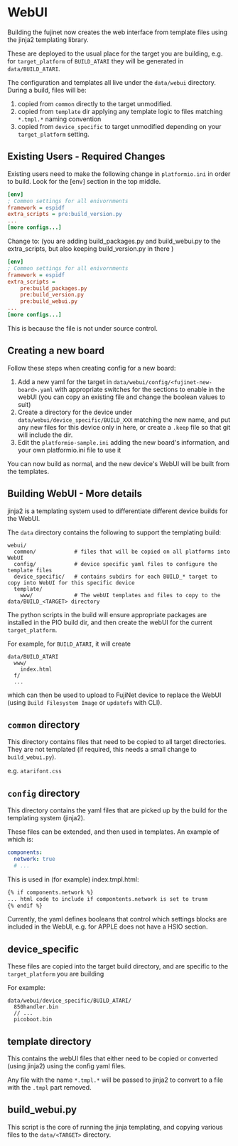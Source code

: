 # WebUI

Building the fujinet now creates the web interface from template files using the jinja2 templating library.

These are deployed to the usual place for the target you are building, e.g. for `target_platform` of `BUILD_ATARI` they will be generated in `data/BUILD_ATARI`.

The configuration and templates all live under the `data/webui` directory.
During a build, files will be:

1. copied from `common` directly to the target unmodified.
2. copied from `template` dir applying any template logic to files matching `*.tmpl.*` naming convention
3. copied from `device_specific` to target unmodified depending on your `target_platform` setting.

## Existing Users - Required Changes

Existing users need to make the following change in `platformio.ini` in order to build. Look for the [env] section in the top middle.

```ini
[env]
; Common settings for all enivornments
framework = espidf
extra_scripts = pre:build_version.py
...
[more configs...]
```

Change to:
(you are adding build_packages.py and build_webui.py to the extra_scripts, but also keeping build_version.py in there )

```ini
[env]
; Common settings for all enivornments
framework = espidf
extra_scripts = 
    pre:build_packages.py
    pre:build_version.py
    pre:build_webui.py
...
[more configs...]
```

This is because the file is not under source control.

## Creating a new board

Follow these steps when creating config for a new board:

1. Add a new yaml for the target in `data/webui/config/<fujinet-new-board>.yaml` with appropriate switches for the sections to enable in the webUI (you can copy an existing file and change the boolean values to suit)
2. Create a directory for the device under `data/webui/device_specific/BUILD_XXX` matching the new name, and put any new files for this device only in here, or create a `.keep` file so that git will include the dir.
3. Edit the `platformio-sample.ini` adding the new board's information, and your own platformio.ini file to use it

You can now build as normal, and the new device's WebUI will be built from the templates.

## Building WebUI - More details

jinja2 is a templating system used to differentiate different device builds for the WebUI.

The `data` directory contains the following to support the templating build:

```
webui/
  common/            # files that will be copied on all platforms into WebUI
  config/            # device specific yaml files to configure the template files
  device_specific/   # contains subdirs for each BUILD_* target to copy into WebUI for this specific device
  template/
    www/             # The webUI templates and files to copy to the data/BUILD_<TARGET> directory
```

The python scripts in the build will ensure appropriate packages are installed in the PIO build dir, and then create the webUI for the current `target_platform`.

For example, for `BUILD_ATARI`, it will create

```text
data/BUILD_ATARI
  www/
    index.html
  f/
  ...
```

which can then be used to upload to FujiNet device to replace the WebUI (using `Build Filesystem Image` or `updatefs` with CLI).

## `common` directory

This directory contains files that need to be copied to all target directories. They are not templated (if required, this needs a small change to `build_webui.py`).

e.g. `atarifont.css`

## `config` directory

This directory contains the yaml files that are picked up by the build for the templating system (jinja2).

These files can be extended, and then used in templates. An example of which is:

```yaml
components:
  network: true
  # ...
```

This is used in (for example) index.tmpl.html:

```html
{% if components.network %}
... html code to include if compontents.network is set to trunm
{% endif %}
```

Currently, the yaml defines booleans that control which settings blocks are included in the WebUI, e.g. for APPLE does not have a HSIO section.

## device_specific

These files are copied into the target build directory, and are specific to the `target_platform` you are building

For example:

```text
data/webui/device_specific/BUILD_ATARI/
  850handler.bin
  // ...
  picoboot.bin
```

## template directory

This contains the webUI files that either need to be copied or converted (using jinja2) using the config yaml files.

Any file with the name `*.tmpl.*` will be passed to jinja2 to convert to a file with the `.tmpl` part removed.

## build_webui.py

This script is the core of running the jinja templating, and copying various files to the `data/<TARGET>` directory.
